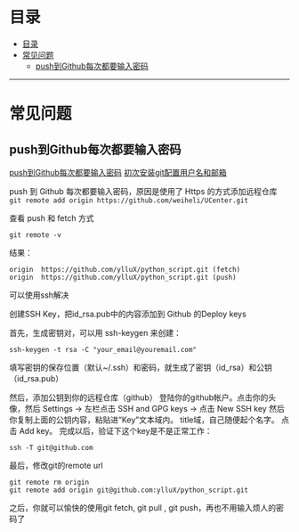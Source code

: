 # 目录

<!--自动插入TOC：https://github.com/ekalinin/github-markdown-toc-->
<!--ts-->
   * [目录](#目录)
   * [常见问题](#常见问题)
      * [push到Github每次都要输入密码](#push到github每次都要输入密码)

<!-- Added by: bmk, at: 2018-04-12T15:54+0800 -->

<!--te-->

----

# 常见问题

## push到Github每次都要输入密码
[push到Github每次都要输入密码](https://blog.csdn.net/wozaixiaoximen/article/details/49487285)
[初次安装git配置用户名和邮箱](https://www.cnblogs.com/superGG1990/p/6844952.html)

push 到 Github 每次都要输入密码，原因是使用了 Https 的方式添加远程仓库
`git remote add origin https://github.com/weiheli/UCenter.git`

查看 push 和 fetch 方式
```
git remote -v 
```
结果：
```
origin	https://github.com/ylluX/python_script.git (fetch)
origin	https://github.com/ylluX/python_script.git (push)
```

可以使用ssh解决

创建SSH Key，把id_rsa.pub中的内容添加到 Github 的Deploy keys

首先，生成密钥对，可以用 ssh-keygen 来创建：
```
ssh-keygen -t rsa -C "your_email@youremail.com"
```
填写密钥的保存位置（默认~/.ssh）和密码，就生成了密钥（id_rsa）和公钥（id_rsa.pub）

然后，添加公钥到你的远程仓库（github）
登陆你的github帐户。点击你的头像，然后 Settings -> 左栏点击 SSH and GPG keys -> 点击 New SSH key
然后你复制上面的公钥内容，粘贴进“Key”文本域内。 title域，自己随便起个名字。
点击 Add key。
完成以后，验证下这个key是不是正常工作：
```
ssh -T git@github.com
```

最后，修改git的remote url
```
git remote rm origin
git remote add origin git@github.com:ylluX/python_script.git
```

之后，你就可以愉快的使用git fetch, git pull , git push，再也不用输入烦人的密码了
